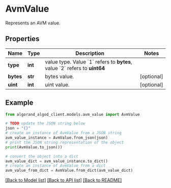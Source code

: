 # AvmValue

Represents an AVM value.

## Properties

Name | Type | Description | Notes
------------ | ------------- | ------------- | -------------
**type** | **int** | value type. Value &#x60;1&#x60; refers to **bytes**, value &#x60;2&#x60; refers to **uint64** | 
**bytes** | **str** | bytes value. | [optional] 
**uint** | **int** | uint value. | [optional] 

## Example

```python
from algorand_algod_client.models.avm_value import AvmValue

# TODO update the JSON string below
json = "{}"
# create an instance of AvmValue from a JSON string
avm_value_instance = AvmValue.from_json(json)
# print the JSON string representation of the object
print(AvmValue.to_json())

# convert the object into a dict
avm_value_dict = avm_value_instance.to_dict()
# create an instance of AvmValue from a dict
avm_value_from_dict = AvmValue.from_dict(avm_value_dict)
```
[[Back to Model list]](../README.md#documentation-for-models) [[Back to API list]](../README.md#documentation-for-api-endpoints) [[Back to README]](../README.md)


